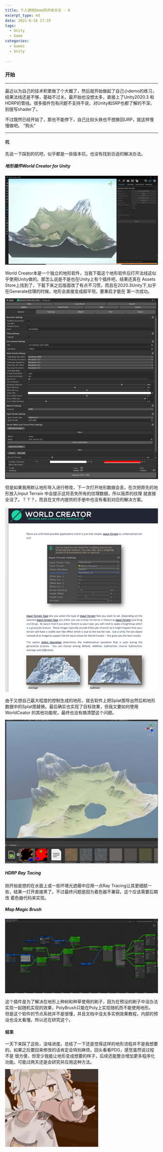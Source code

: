 ```yaml
---
title: 个人游戏Demo的开发日志 - 0
excerpt_type: md
data: 2021-6-18 17:19
tags:
  - Unity
  - Game
categories:
  - Games
  - Unity

---
```



### <b>开始</b>
---

最近以为自己的技术积累做了个大概了，然后就开始做起了自己小demo的练习，结果法线还是不够，基础不过关。最开始也没想太多，直接上了Unity2020.3
和HDRP的管线。很多插件包有问题不支持不说，对Unity和SRP也都了解的不深，别提写shader了。

不过既然已经开始了，那也不能停下，自己比较头铁也不想换回URP，就这样慢慢做吧。 "狗头"

---

#### <b>坑</b>

先说一下踩到的坑吧，似乎都是一些版本坑，也没有找到合适的解决办法。

<!-- more -->

##### <b>地形插件World Creator for Unity</b>

![](/images/GameNote/0/WorldCeatorPreview.png)

World Creator本是一个独立的地形软件，当我下载这个地形软件后打开法线这似乎使用Unity做的。那怎么说是不是也在Unity上有个插件吧，结果还真在
Assets Store上找到了，下载下来之后版面改了有点不习惯，而且在2020.3Unity下,似乎在Generate纹理的时候，地形会直接变成超平坦。要重启才能在
第一次成功。

![](/images/GameNote/0/WorldCeatorForUnityUI.png)

但是如果我用默认地形导入进行修改，下一次打开地形数据会丢，在次把原先的地形放入Input Terrain 中会提示这将丢失所有的纹理数据，所以我弄的纹理
就直接全没了。？？？，而且在文件内提供的手册中也没有看到对应的解决方案。

![](/images/GameNote/0/WorldCeatorDoc1.png)


由于又想自己最大程度的控制生成的地形，就去软件上把Splat图导出然后和地形数据中的Splat图替换。最后确实也实现了目标效果，但我又要如何使用WorldCeator
的其他功能呢，最终也没有搞清楚这个问题。

![](/images/GameNote/0/UnityTerrain.png)


##### <b> HDRP Ray Tacing </b>

刚开始是想的在水面上或一些环境光遮蔽中应用一点Ray Tracing让其更细腻一些，结果一打开直接黑了。不过最终问题是因为着色器不兼容。这个应该需要后期改
着色器代码来实现。

##### <b> Map Magic Brush </b>

![](/images/GameNote/0/MapMagicBrushGraph.png)

这个插件是为了解决在地形上种树和种草使用的刷子，因为在预设的刷子中没办法实现一起随机实现的效果，PolyBrush只能在Poly上实现随机而不能使用地形。
但是这个软件的节点系统并不是很懂，并且文档中没太多实例效果教程，内部的预设也没太看懂。所以还在研究这个。

#### <b>结束</b>

一天下来踩了这些，没啥进度。总结了一下还是觉得这样的地形流程并不是我想要的。如果之后要回来修改的话肯定会特别麻烦。回头看看PDG，感觉虽然说过程不是
很方便，但至少我能让地形变成想要的样子，后续还能整合增加更多程序化功能。可能过两天还是会研究并应用这种方法。


![](/images/GameNote/0/miyahouxi.gif)
